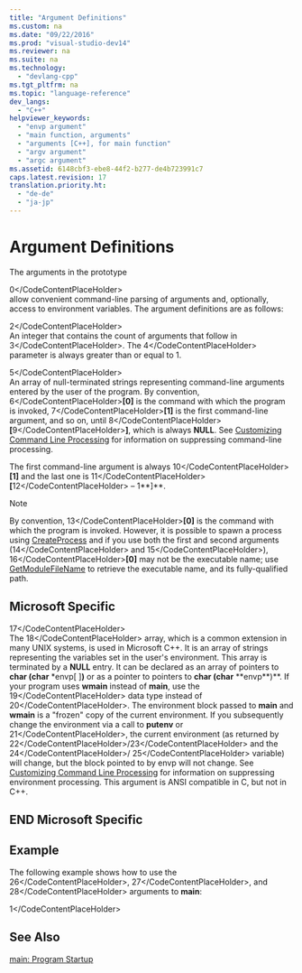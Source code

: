 ```yaml
---
title: "Argument Definitions"
ms.custom: na
ms.date: "09/22/2016"
ms.prod: "visual-studio-dev14"
ms.reviewer: na
ms.suite: na
ms.technology: 
  - "devlang-cpp"
ms.tgt_pltfrm: na
ms.topic: "language-reference"
dev_langs: 
  - "C++"
helpviewer_keywords: 
  - "envp argument"
  - "main function, arguments"
  - "arguments [C++], for main function"
  - "argv argument"
  - "argc argument"
ms.assetid: 6148cbf3-ebe8-44f2-b277-de4b723991c7
caps.latest.revision: 17
translation.priority.ht: 
  - "de-de"
  - "ja-jp"
---
```

# Argument Definitions
The arguments in the prototype  
  
<CodeContentPlaceHolder>0\</CodeContentPlaceHolder>  
 allow convenient command-line parsing of arguments and, optionally, access to environment variables. The argument definitions are as follows:  
  
 <CodeContentPlaceHolder>2\</CodeContentPlaceHolder>  
 An integer that contains the count of arguments that follow in <CodeContentPlaceHolder>3\</CodeContentPlaceHolder>. The <CodeContentPlaceHolder>4\</CodeContentPlaceHolder> parameter is always greater than or equal to 1.  
  
 <CodeContentPlaceHolder>5\</CodeContentPlaceHolder>  
 An array of null-terminated strings representing command-line arguments entered by the user of the program. By convention, <CodeContentPlaceHolder>6\</CodeContentPlaceHolder>**[0]** is the command with which the program is invoked, <CodeContentPlaceHolder>7\</CodeContentPlaceHolder>**[1]** is the first command-line argument, and so on, until <CodeContentPlaceHolder>8\</CodeContentPlaceHolder>**[**<CodeContentPlaceHolder>9\</CodeContentPlaceHolder>**]**, which is always **NULL**. See [Customizing Command Line Processing](../vs140/customizing-c---command-line-processing.md) for information on suppressing command-line processing.  
  
 The first command-line argument is always <CodeContentPlaceHolder>10\</CodeContentPlaceHolder>**[1]** and the last one is <CodeContentPlaceHolder>11\</CodeContentPlaceHolder>**[**<CodeContentPlaceHolder>12\</CodeContentPlaceHolder> – 1**]**.  
  
> [!NOTE]
>  By convention, <CodeContentPlaceHolder>13\</CodeContentPlaceHolder>**[0]** is the command with which the program is invoked.  However, it is possible to spawn a process using [CreateProcess](http://msdn.microsoft.com/library/windows/desktop/ms683197) and if you use both the first and second arguments (<CodeContentPlaceHolder>14\</CodeContentPlaceHolder> and <CodeContentPlaceHolder>15\</CodeContentPlaceHolder>), <CodeContentPlaceHolder>16\</CodeContentPlaceHolder>**[0]** may not be the executable name; use [GetModuleFileName](http://msdn.microsoft.com/library/windows/desktop/ms683197) to retrieve the executable name, and its fully-qualified path.  
  
## Microsoft Specific  
 <CodeContentPlaceHolder>17\</CodeContentPlaceHolder>  
 The <CodeContentPlaceHolder>18\</CodeContentPlaceHolder> array, which is a common extension in many UNIX systems, is used in Microsoft C++. It is an array of strings representing the variables set in the user's environment. This array is terminated by a **NULL** entry. It can be declared as an array of pointers to **char (char** \*envp[ ]**)** or as a pointer to pointers to **char (char** \*\*envp**)**. If your program uses **wmain** instead of **main**, use the <CodeContentPlaceHolder>19\</CodeContentPlaceHolder> data type instead of <CodeContentPlaceHolder>20\</CodeContentPlaceHolder>. The environment block passed to **main** and **wmain** is a "frozen" copy of the current environment. If you subsequently change the environment via a call to **putenv** or <CodeContentPlaceHolder>21\</CodeContentPlaceHolder>, the current environment (as returned by <CodeContentPlaceHolder>22\</CodeContentPlaceHolder>/<CodeContentPlaceHolder>23\</CodeContentPlaceHolder> and the <CodeContentPlaceHolder>24\</CodeContentPlaceHolder>/ <CodeContentPlaceHolder>25\</CodeContentPlaceHolder> variable) will change, but the block pointed to by envp will not change. See [Customizing Command Line Processing](../vs140/customizing-c---command-line-processing.md) for information on suppressing environment processing. This argument is ANSI compatible in C, but not in C++.  
  
## END Microsoft Specific  
  
## Example  
 The following example shows how to use the <CodeContentPlaceHolder>26\</CodeContentPlaceHolder>, <CodeContentPlaceHolder>27\</CodeContentPlaceHolder>, and <CodeContentPlaceHolder>28\</CodeContentPlaceHolder> arguments to **main**:  
  
<CodeContentPlaceHolder>1\</CodeContentPlaceHolder>  
## See Also  
 [main: Program Startup](../vs140/main--program-startup.md)